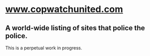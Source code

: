 www.copwatchunited.com
======================

A world-wide listing of sites that police the police.
-----------------------------------------------------

This is a perpetual work in progress.
